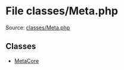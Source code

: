 File classes/Meta.php
=========

Source: [classes/Meta.php](https://github.com/PrestaShop/PrestaShop/blob/1.6.0.13/classes/Meta.php)


Classes
-------

* [MetaCore](class.MetaCore.md)

